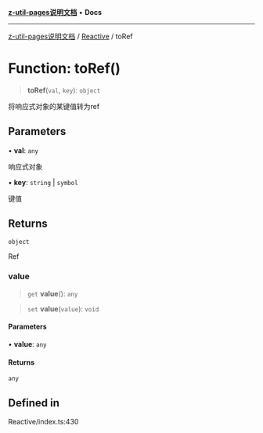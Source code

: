 [**z-util-pages说明文档**](../../README.md) • **Docs**

***

[z-util-pages说明文档](../../modules.md) / [Reactive](../README.md) / toRef

# Function: toRef()

> **toRef**(`val`, `key`): `object`

将响应式对象的某键值转为ref

## Parameters

• **val**: `any`

响应式对象

• **key**: `string` \| `symbol`

键值

## Returns

`object`

Ref

### value

> `get` **value**(): `any`

> `set` **value**(`value`): `void`

#### Parameters

• **value**: `any`

#### Returns

`any`

## Defined in

Reactive/index.ts:430
